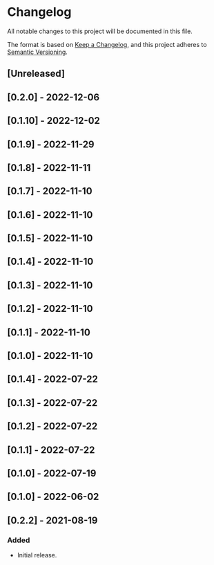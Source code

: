 # Changelog

All notable changes to this project will be documented in this file.

The format is based on [Keep a Changelog](https://keepachangelog.com/en/1.0.0/),
and this project adheres to [Semantic Versioning](https://semver.org/spec/v2.0.0.html).

## [Unreleased]

## [0.2.0] - 2022-12-06

## [0.1.10] - 2022-12-02

## [0.1.9] - 2022-11-29

## [0.1.8] - 2022-11-11

## [0.1.7] - 2022-11-10

## [0.1.6] - 2022-11-10

## [0.1.5] - 2022-11-10

## [0.1.4] - 2022-11-10

## [0.1.3] - 2022-11-10

## [0.1.2] - 2022-11-10

## [0.1.1] - 2022-11-10

## [0.1.0] - 2022-11-10

## [0.1.4] - 2022-07-22

## [0.1.3] - 2022-07-22

## [0.1.2] - 2022-07-22

## [0.1.1] - 2022-07-22

## [0.1.0] - 2022-07-19

## [0.1.0] - 2022-06-02

## [0.2.2] - 2021-08-19

### Added

- Initial release.
